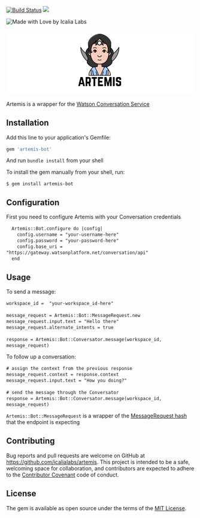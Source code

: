[![Build Status](https://travis-ci.org/IcaliaLabs/artemis.svg?branch=master)](https://travis-ci.org/IcaliaLabs/artemis)
<a href="https://codeclimate.com/repos/582ddb758ec2e6008000009a/feed"><img src="https://codeclimate.com/repos/582ddb758ec2e6008000009a/badges/5b338f461679b2e41308/gpa.svg" /></a>

![Made with Love by Icalia Labs](https://img.shields.io/badge/With%20love%20by-Icalia%20Labs-ff3434.svg)


<div style="text-align:center">
  <img src="assets/logo.png" width="980">
</div>

Artemis is a wrapper for the [Watson Conversation Service](http://www.ibm.com/watson/developercloud/doc/conversation/)

## Installation

Add this line to your application's Gemfile:

```ruby
gem 'artemis-bot'
```

And run `bundle install` from your shell

To install the gem manually from your shell, run:

    $ gem install artemis-bot

## Configuration

First you need to configure Artemis with your Conversation credentials

```
  Artemis::Bot.configure do |config|
    config.username = "your-username-here"
    config.password = "your-password-here"
    config.base_uri = "https://gateway.watsonplatform.net/conversation/api"
  end
```

## Usage

To send a message:

```
workspace_id =  "your-workspace_id-here"

message_request = Artemis::Bot::MessageRequest.new
message_request.input.text = "Hello there"
message_request.alternate_intents = true

response = Artemis::Bot::Conversator.message(workspace_id, message_request)
```

To follow up a conversation:

```
# assign the context from the previous response
message_request.context = response.context
message_request.input.text = "How you doing?"

# send the message through the Conversator
response = Artemis::Bot::Conversator.message(workspace_id, message_request)
```

`Artemis::Bot::MessageRequest` is a wrapper of the [MessageRequest hash](http://www.ibm.com/watson/developercloud/conversation/api/v1/?curl#send_message) that the endpoint is expecting


## Contributing

Bug reports and pull requests are welcome on GitHub at https://github.com/icalialabs/artemis. This project is intended to be a safe, welcoming space for collaboration, and contributors are expected to adhere to the [Contributor Covenant](http://contributor-covenant.org) code of conduct.


## License

The gem is available as open source under the terms of the [MIT License](http://opensource.org/licenses/MIT).
